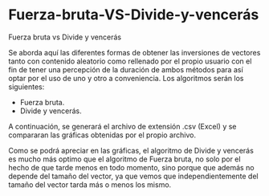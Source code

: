 # Fuerza-bruta-VS-Divide-y-vencerás
Fuerza bruta vs Divide y vencerás
<div id="texto" text="center">
Se aborda aquí las diferentes formas de obtener las inversiones de vectores tanto con contenido aleatorio como rellenado por el propio usuario con el fin de tener una percepción de la duración de ambos métodos para así optar por el uso de uno y otro a conveniencia. Los algoritmos serán los siguientes:

- Fuerza bruta.
- Divide y vencerás.

A continuación, se generará el archivo de extensión .csv (Excel) y se compararan las gráficas obtenidas por el propio archivo.

Como se podrá apreciar en las gráficas, el algoritmo de Divide y vencerás es mucho más optimo que el algoritmo de Fuerza bruta, no solo por el hecho de que tarde menos en todo momento, sino porque que además no depende del tamaño del vector, ya que vemos que independientemente del tamaño del vector tarda más o menos los mismo.
</div>

